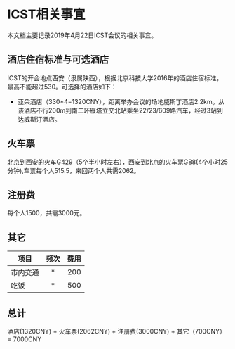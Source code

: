 # ICST相关事宜
本文档主要记录2019年4月22日ICST会议的相关事宜。

## 酒店住宿标准与可选酒店
ICST的开会地点西安（隶属陕西），根据北京科技大学2016年的酒店住宿标准，最高不能超过530。可选择的酒店如下：
- 亚朵酒店（330*4=1320CNY），距离举办会议的场地威斯丁酒店2.2km。从该酒店不行200m到南二环雁塔立交北站乘坐22/23/609路汽车，经过3站到达威斯汀酒店。

## 火车票
北京到西安的火车G429（5个半小时左右），西安到北京的火车票G88(4个小时25分钟),车票每个人515.5，来回两个人共需2062。

## 注册费
每个人1500，共需3000元。

## 其它

项目|频次|费用
--|:--:|--:
市内交通|\*|200
吃饭|\*|500







## 总计

酒店(1320CNY) + 火车票(2062CNY) + 注册费(3000CNY) + 其它（700CNY）= 7000CNY
